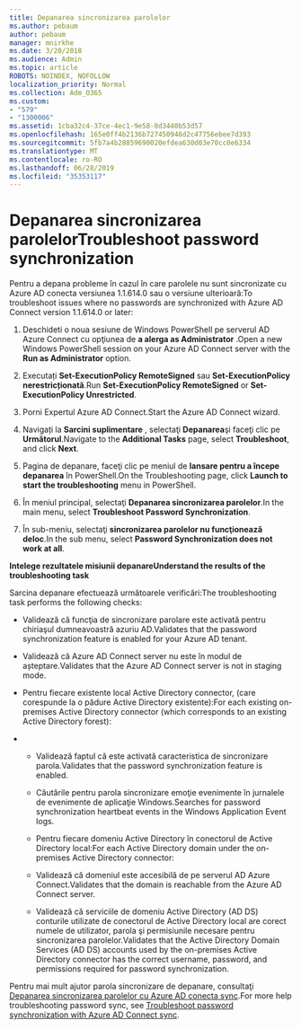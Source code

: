 ```yaml
---
title: Depanarea sincronizarea parolelor
ms.author: pebaum
author: pebaum
manager: mnirkhe
ms.date: 3/20/2018
ms.audience: Admin
ms.topic: article
ROBOTS: NOINDEX, NOFOLLOW
localization_priority: Normal
ms.collection: Adm_O365
ms.custom:
- "579"
- "1300006"
ms.assetid: 1cba32c4-37ce-4ec1-9e58-8d3440b53d57
ms.openlocfilehash: 165e0ff4b2136b727450946d2c47756ebee7d393
ms.sourcegitcommit: 5fb7a4b28859690020efdea630d03e70cc0e6334
ms.translationtype: MT
ms.contentlocale: ro-RO
ms.lasthandoff: 06/28/2019
ms.locfileid: "35353117"
---
```

# <a name="troubleshoot-password-synchronization"></a><span data-ttu-id="d08ce-102">Depanarea sincronizarea parolelor</span><span class="sxs-lookup"><span data-stu-id="d08ce-102">Troubleshoot password synchronization</span></span>

<span data-ttu-id="d08ce-103">Pentru a depana probleme în cazul în care parolele nu sunt sincronizate cu Azure AD conecta versiunea 1.1.614.0 sau o versiune ulterioară:</span><span class="sxs-lookup"><span data-stu-id="d08ce-103">To troubleshoot issues where no passwords are synchronized with Azure AD Connect version 1.1.614.0 or later:</span></span>
  
1. <span data-ttu-id="d08ce-104">Deschideti o noua sesiune de Windows PowerShell pe serverul AD Azure Connect cu opţiunea de **a alerga as Administrator** .</span><span class="sxs-lookup"><span data-stu-id="d08ce-104">Open a new Windows PowerShell session on your Azure AD Connect server with the **Run as Administrator** option.</span></span>

2. <span data-ttu-id="d08ce-105">Executați **Set-ExecutionPolicy RemoteSigned** sau **Set-ExecutionPolicy nerestricționată**.</span><span class="sxs-lookup"><span data-stu-id="d08ce-105">Run **Set-ExecutionPolicy RemoteSigned** or **Set-ExecutionPolicy Unrestricted**.</span></span>

3. <span data-ttu-id="d08ce-106">Porni Expertul Azure AD Connect.</span><span class="sxs-lookup"><span data-stu-id="d08ce-106">Start the Azure AD Connect wizard.</span></span>

4. <span data-ttu-id="d08ce-107">Navigați la **Sarcini suplimentare** , selectaţi **Depanarea**şi faceţi clic pe **Următorul**.</span><span class="sxs-lookup"><span data-stu-id="d08ce-107">Navigate to the **Additional Tasks** page, select **Troubleshoot**, and click **Next**.</span></span>

5. <span data-ttu-id="d08ce-108">Pagina de depanare, faceţi clic pe meniul de **lansare pentru a începe depanarea** în PowerShell.</span><span class="sxs-lookup"><span data-stu-id="d08ce-108">On the Troubleshooting page, click **Launch to start the troubleshooting** menu in PowerShell.</span></span>

6. <span data-ttu-id="d08ce-109">În meniul principal, selectaţi **Depanarea sincronizarea parolelor**.</span><span class="sxs-lookup"><span data-stu-id="d08ce-109">In the main menu, select **Troubleshoot Password Synchronization**.</span></span>

7. <span data-ttu-id="d08ce-110">În sub-meniu, selectaţi **sincronizarea parolelor nu funcţionează deloc**.</span><span class="sxs-lookup"><span data-stu-id="d08ce-110">In the sub menu, select **Password Synchronization does not work at all**.</span></span>

<span data-ttu-id="d08ce-111">**Intelege rezultatele misiunii depanare**</span><span class="sxs-lookup"><span data-stu-id="d08ce-111">**Understand the results of the troubleshooting task**</span></span>
  
<span data-ttu-id="d08ce-112">Sarcina depanare efectuează următoarele verificări:</span><span class="sxs-lookup"><span data-stu-id="d08ce-112">The troubleshooting task performs the following checks:</span></span>
  
- <span data-ttu-id="d08ce-113">Validează că funcţia de sincronizare parolare este activată pentru chiriaşul dumneavoastră azuriu AD.</span><span class="sxs-lookup"><span data-stu-id="d08ce-113">Validates that the password synchronization feature is enabled for your Azure AD tenant.</span></span>

- <span data-ttu-id="d08ce-114">Validează că Azure AD Connect server nu este în modul de așteptare.</span><span class="sxs-lookup"><span data-stu-id="d08ce-114">Validates that the Azure AD Connect server is not in staging mode.</span></span>

- <span data-ttu-id="d08ce-115">Pentru fiecare existente local Active Directory connector, (care corespunde la o pădure Active Directory existente):</span><span class="sxs-lookup"><span data-stu-id="d08ce-115">For each existing on-premises Active Directory connector (which corresponds to an existing Active Directory forest):</span></span>

- 
  - <span data-ttu-id="d08ce-116">Validează faptul că este activată caracteristica de sincronizare parola.</span><span class="sxs-lookup"><span data-stu-id="d08ce-116">Validates that the password synchronization feature is enabled.</span></span>

  - <span data-ttu-id="d08ce-117">Căutările pentru parola sincronizare emoţie evenimente în jurnalele de evenimente de aplicaţie Windows.</span><span class="sxs-lookup"><span data-stu-id="d08ce-117">Searches for password synchronization heartbeat events in the Windows Application Event logs.</span></span>

  - <span data-ttu-id="d08ce-118">Pentru fiecare domeniu Active Directory în conectorul de Active Directory local:</span><span class="sxs-lookup"><span data-stu-id="d08ce-118">For each Active Directory domain under the on-premises Active Directory connector:</span></span>

  - <span data-ttu-id="d08ce-119">Validează că domeniul este accesibilă de pe serverul AD Azure Connect.</span><span class="sxs-lookup"><span data-stu-id="d08ce-119">Validates that the domain is reachable from the Azure AD Connect server.</span></span>

  - <span data-ttu-id="d08ce-120">Validează că serviciile de domeniu Active Directory (AD DS) conturile utilizate de conectorul de Active Directory local are corect numele de utilizator, parola şi permisiunile necesare pentru sincronizarea parolelor.</span><span class="sxs-lookup"><span data-stu-id="d08ce-120">Validates that the Active Directory Domain Services (AD DS) accounts used by the on-premises Active Directory connector has the correct username, password, and permissions required for password synchronization.</span></span>

<span data-ttu-id="d08ce-121">Pentru mai mult ajutor parola sincronizare de depanare, consultaţi [Depanarea sincronizarea parolelor cu Azure AD conecta sync](https://docs.microsoft.com/azure/active-directory/connect/active-directory-aadconnectsync-troubleshoot-password-synchronization).</span><span class="sxs-lookup"><span data-stu-id="d08ce-121">For more help troubleshooting password sync, see [Troubleshoot password synchronization with Azure AD Connect sync](https://docs.microsoft.com/azure/active-directory/connect/active-directory-aadconnectsync-troubleshoot-password-synchronization).</span></span>
  